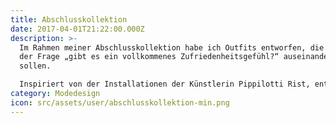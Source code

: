 ```yaml
---
title: Abschlusskollektion
date: 2017-04-01T21:22:00.000Z
description: >-
  Im Rahmen meiner Abschlusskollektion habe ich Outfits entworfen, die sich mit
  der Frage „gibt es ein vollkommenes Zufriedenheitsgefühl?“ auseinandersetzen
  sollen. 

  Inspiriert von der Installationen der Künstlerin Pippilotti Rist, enthält die gesamte Kollektion einen Clash aus hartem und fließendem Material, sowie den Kontrast zwischen organischen und statischen Formen.
category: Modedesign
icon: src/assets/user/abschlusskollektion-min.png
---
```


